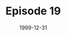 ---
layout: podcast
title: Episode 19 
number: 19
subtitle: 
summary: 
date: 1999-12-31
location: https://dl.dropboxusercontent.com/s/fqc3rippxw7acoi/watir_podcast_19.mp3?dl=0
size: 
duration: 
---